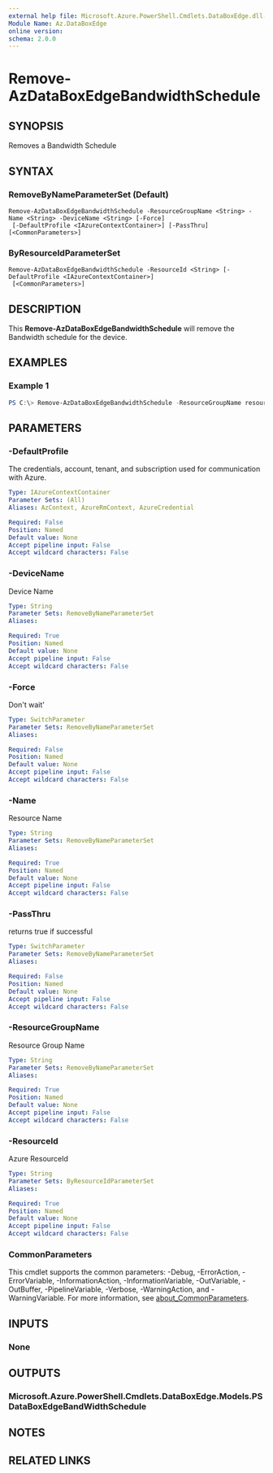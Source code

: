 ```yaml
---
external help file: Microsoft.Azure.PowerShell.Cmdlets.DataBoxEdge.dll-Help.xml
Module Name: Az.DataBoxEdge
online version:
schema: 2.0.0
---
```


# Remove-AzDataBoxEdgeBandwidthSchedule

## SYNOPSIS
Removes a Bandwidth Schedule

## SYNTAX

### RemoveByNameParameterSet (Default)
```
Remove-AzDataBoxEdgeBandwidthSchedule -ResourceGroupName <String> -Name <String> -DeviceName <String> [-Force]
 [-DefaultProfile <IAzureContextContainer>] [-PassThru] [<CommonParameters>]
```

### ByResourceIdParameterSet
```
Remove-AzDataBoxEdgeBandwidthSchedule -ResourceId <String> [-DefaultProfile <IAzureContextContainer>]
 [<CommonParameters>]
```

## DESCRIPTION
This **Remove-AzDataBoxEdgeBandwidthSchedule** will remove the Bandwidth schedule for the device.

## EXAMPLES

### Example 1
```powershell
PS C:\> Remove-AzDataBoxEdgeBandwidthSchedule -ResourceGroupName resource-group-name -DeviceName device-name -Name bandwidth-schedule
```


## PARAMETERS

### -DefaultProfile
The credentials, account, tenant, and subscription used for communication with Azure.

```yaml
Type: IAzureContextContainer
Parameter Sets: (All)
Aliases: AzContext, AzureRmContext, AzureCredential

Required: False
Position: Named
Default value: None
Accept pipeline input: False
Accept wildcard characters: False
```

### -DeviceName
Device Name

```yaml
Type: String
Parameter Sets: RemoveByNameParameterSet
Aliases:

Required: True
Position: Named
Default value: None
Accept pipeline input: False
Accept wildcard characters: False
```

### -Force
Don't wait'

```yaml
Type: SwitchParameter
Parameter Sets: RemoveByNameParameterSet
Aliases:

Required: False
Position: Named
Default value: None
Accept pipeline input: False
Accept wildcard characters: False
```

### -Name
Resource Name

```yaml
Type: String
Parameter Sets: RemoveByNameParameterSet
Aliases:

Required: True
Position: Named
Default value: None
Accept pipeline input: False
Accept wildcard characters: False
```

### -PassThru
returns true if successful

```yaml
Type: SwitchParameter
Parameter Sets: RemoveByNameParameterSet
Aliases:

Required: False
Position: Named
Default value: None
Accept pipeline input: False
Accept wildcard characters: False
```

### -ResourceGroupName
Resource Group Name

```yaml
Type: String
Parameter Sets: RemoveByNameParameterSet
Aliases:

Required: True
Position: Named
Default value: None
Accept pipeline input: False
Accept wildcard characters: False
```

### -ResourceId
Azure ResourceId

```yaml
Type: String
Parameter Sets: ByResourceIdParameterSet
Aliases:

Required: True
Position: Named
Default value: None
Accept pipeline input: False
Accept wildcard characters: False
```

### CommonParameters
This cmdlet supports the common parameters: -Debug, -ErrorAction, -ErrorVariable, -InformationAction, -InformationVariable, -OutVariable, -OutBuffer, -PipelineVariable, -Verbose, -WarningAction, and -WarningVariable. For more information, see [about_CommonParameters](http://go.microsoft.com/fwlink/?LinkID=113216).

## INPUTS

### None

## OUTPUTS

### Microsoft.Azure.PowerShell.Cmdlets.DataBoxEdge.Models.PSDataBoxEdgeBandWidthSchedule

## NOTES

## RELATED LINKS
